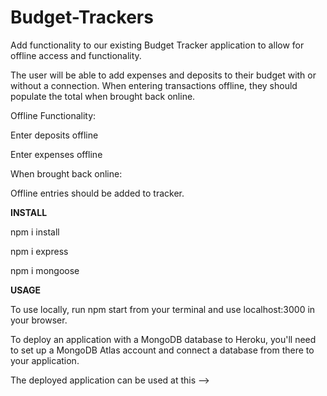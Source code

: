 # Budget-Trackers

Add functionality to our existing Budget Tracker application to allow for offline access and functionality.

The user will be able to add expenses and deposits to their budget with or without a connection. When entering transactions offline, they should populate the total when brought back online.

Offline Functionality:

Enter deposits offline

Enter expenses offline

When brought back online:

Offline entries should be added to tracker.

**INSTALL**

npm i install

npm i express

npm i mongoose

**USAGE**

To use locally, run npm start from your terminal and use localhost:3000 in your browser.

To deploy an application with a MongoDB database to Heroku, you'll need to set up a MongoDB Atlas account and connect a database from there to your application.

The deployed application can be used at this -->
